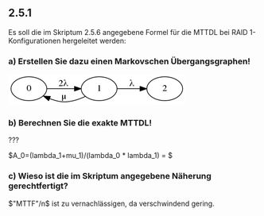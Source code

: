 ## 2.5.1

Es soll die im Skriptum 2.5.6 angegebene Formel für die MTTDL bei RAID 1-Konfigurationen hergeleitet werden:

### a) Erstellen Sie dazu einen Markovschen Übergangsgraphen!

![graph](2-5-1.png)

### b) Berechnen Sie die exakte MTTDL!

???

$A_0=(lambda_1+mu_1)/(lambda_0 * lambda_1) = $

### c) Wieso ist die im Skriptum angegebene Näherung gerechtfertigt?

$"MTTF"/n$ ist zu vernachlässigen, da verschwindend gering.